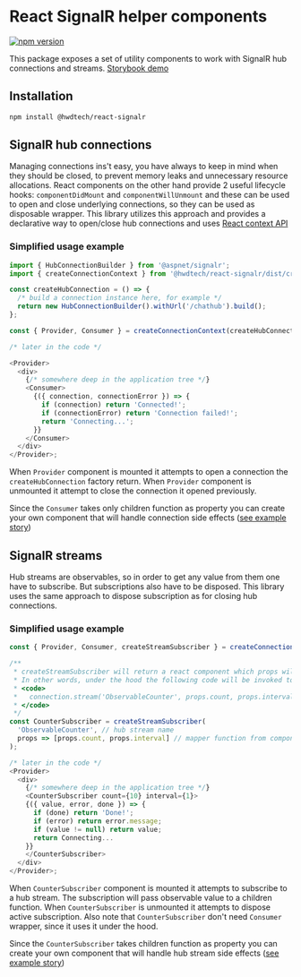 # React SignalR helper components

[![npm version](https://badge.fury.io/js/%40hwdtech%2Freact-signalr.svg)](https://badge.fury.io/js/%40hwdtech%2Freact-signalr)

This package exposes a set of utility components to work with SignalR hub connections and streams. [Storybook demo](https://hwdtech.github.io/react-signalr)

## Installation

```bash
npm install @hwdtech/react-signalr
```

## SignalR hub connections

Managing connections ins't easy, you have always to keep in mind when they should be closed, to prevent memory leaks and unnecessary resource allocations. React components on the other hand provide 2 useful lifecycle hooks: `componentDidMount` and `componentWillUnmount` and these can be used to open and close underlying connections, so they can be used as disposable wrapper. This library utilizes this approach and provides a declarative way to open/close hub connections and uses [React context API](https://reactjs.org/docs/context.html)

### Simplified usage example

```js
import { HubConnectionBuilder } from '@aspnet/signalr';
import { createConnectionContext } from '@hwdtech/react-signalr/dist/createConnectionContext';

const createHubConnection = () => {
  /* build a connection instance here, for example */
  return new HubConnectionBuilder().withUrl('/chathub').build();
};

const { Provider, Consumer } = createConnectionContext(createHubConnection);

/* later in the code */

<Provider>
  <div>
    {/* somewhere deep in the application tree */}
    <Consumer>
      {({ connection, connectionError }) => {
        if (connection) return 'Connected!';
        if (connectionError) return 'Connection failed!';
        return 'Connecting...';
      }}
    </Consumer>
  </div>
</Provider>;
```

When `Provider` component is mounted it attempts to open a connection the `createHubConnection` factory return. When `Provider` component is unmounted it attempt to close the connection it opened previously.

Since the `Consumer` takes only children function as property you can create your own component that will handle connection side effects ([see example story](https://hwdtech.github.io/react-signalr/?selectedKind=createConnectionContext&selectedStory=Stream%20subscription%20w%2F%20side%20effects))

## SignalR streams

Hub streams are observables, so in order to get any value from them one have to subscribe. But subscriptions also have to be disposed. This library uses the same approach to dispose subscription as for closing hub connections.

### Simplified usage example

```js
const { Provider, Consumer, createStreamSubscriber } = createConnectionContext(createHubConnection);

/**
 * createStreamSubscriber will return a react component which props will be mapped to a stream arguments.
 * In other words, under the hood the following code will be invoked to setup a stream:
 * <code>
 *   connection.stream('ObservableCounter', props.count, props.interval);
 * </code>
 */
const CounterSubscriber = createStreamSubscriber(
  'ObservableCounter', // hub stream name
  props => [props.count, props.interval] // mapper function from component props to hub stream arguments
);

/* later in the code */
<Provider>
  <div>
	{/* somewhere deep in the application tree */}
    <CounterSubscriber count={10} interval={1}>
    {({ value, error, done }) => {
	  if (done) return 'Done!';
      if (error) return error.message;
      if (value != null) return value;
      return Connecting...
    }}
    </CounterSubscriber>
  </div>
</Provider>;
```

When `CounterSubscriber` component is mounted it attempts to subscribe to a hub stream. The subscription will pass observable value to a children function. When `CounterSubscriber` is unmounted it attempts to dispose active subscription. Also note that `CounterSubscriber` don't need `Consumer` wrapper, since it uses it under the hood.

Since the `CounterSubscriber` takes children function as property you can create your own component that will handle hub stream side effects ([see example story](https://hwdtech.github.io/react-signalr/?selectedKind=createConnectionContext&selectedStory=Stream%20subscription%20w%2F%20side%20effects))
